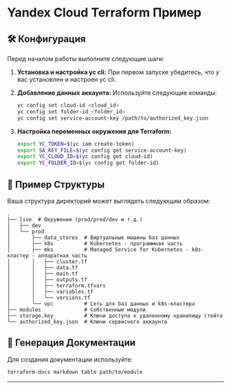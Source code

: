 # Yandex Cloud Terraform Пример

## 🛠 Конфигурация

Перед началом работы выполните следующие шаги:

1. **Установка и настройка yc cli:** При первом запуске убедитесь, что у вас установлен и настроен yc cli.
2. **Добавление данных аккаунта:** Используйте следующие команды:

   ```bash
   yc config set cloud-id <cloud_id>
   yc config set folder-id <folder_id>
   yc config set service-account-key /path/to/authorized_key.json
   ```

3. **Настройка переменных окружения для Terraform:**

   ```bash
   export YC_TOKEN=$(yc iam create-token)
   export SA_KEY_FILE=$(yc config get service-account-key)
   export YC_CLOUD_ID=$(yc config get cloud-id)
   export YC_FOLDER_ID=$(yc config get folder-id)
   ```

## 📂 Пример Структуры

Ваша структура директорий может выглядеть следующим образом:

```
.
├── live  # Окружения (prod/pred/dev и т.д.)
│   ├── dev
│   └── prod
│       ├── data_stores  # Виртуальные машины баз данных
│       ├── k8s          # Kubernetes - программная часть
│       ├── mks          # Managed Service for Kubernetes - k8s-кластер - аппаратная часть
│       │   ├── cluster.tf
│       │   ├── data.tf
│       │   ├── main.tf
│       │   ├── outputs.tf
│       │   ├── terraform.tfvars
│       │   ├── variables.tf
│       │   └── versions.tf
│       └── vpc          # Сеть для баз данных и k8s-кластера
├── modules              # Собственные модули
├── storage.key          # Ключи доступа к удаленному хранилищу стейта
└── authorized_key.json  # Ключи сервисного аккаунта
```

## 📄 Генерация Документации

Для создания документации используйте:

```bash
terraform-docs markdown table path/to/module
```

---

